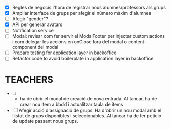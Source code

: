 - [x] Regles de negocis l'hora de registrar nous alumnes/professors als grups
- [x] Ampliar interface de grups per afegir el número màxim d'alumnes
- [ ] Afegir "gender"?
- [x] API per generar avatars
- [ ] Notification service
- [ ] Modal: revisar com fer servir el ModalFooter per injectar custom actions i com delegar les
      accions en onClose fora del modal o content-component del modal
- [ ] Prepare testing for application layer in backoffice
- [ ] Refactor code to avoid boilerplate in application layer in backoffice

# TEACHERS

- [ ] - ha de obrir el modal de creació de nova entrada. Al tancar, ha de crear nou item a bbdd i
    actualitzar taula de items
- [ ] Afegir acció d'assignació de grups. Ha d'obrir un nou modal amb el llistat de grups
      disponibles i seleccionables. Al tancar ha de fer petició de update passant nous grups.
